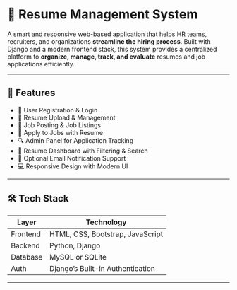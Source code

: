# 📄 Resume Management System

A smart and responsive web-based application that helps HR teams, recruiters, and organizations **streamline the hiring process**. Built with Django and a modern frontend stack, this system provides a centralized platform to **organize, manage, track, and evaluate** resumes and job applications efficiently.

---

## 🚀 Features

- 📝 User Registration & Login
- 📄 Resume Upload & Management
- 📢 Job Posting & Job Listings
- 📌 Apply to Jobs with Resume
- 🔍 Admin Panel for Application Tracking
- 📂 Resume Dashboard with Filtering & Search
- 📧 Optional Email Notification Support
- 💻 Responsive Design with Modern UI

---

## 🛠️ Tech Stack

| Layer       | Technology                        |
|-------------|-----------------------------------|
| Frontend    | HTML, CSS, Bootstrap, JavaScript  |
| Backend     | Python, Django                    |
| Database    | MySQL or SQLite                   |
| Auth        | Django’s Built-in Authentication  |

---

